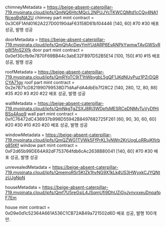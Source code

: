 chimneyMetadata = https://beige-absent-caterpillar-719.mypinata.cloud/ipfs/QmNQ6HtcMQcL2NPUJYcTKWCQMtd1cCQy4NA1NceqBgNA2U
chimney part mint contract = 0x3C6F1Afd0162A227D00190daF63158D61b104446
[140, 60] #70 #30
배포 성공, 발행 성공

doorMetadata = https://beige-absent-caterpillar-719.mypinata.cloud/ipfs/QmQhAcDevYmYUdARP6EvANPkYwmwTAvGWSvRgW5fnS2Xfk
door part mint contract = 0x0ef30cfb9e7870F69BB44c3abE32FB97D52B5E14
[100, 150] #10 #15
배포 성공, 발행 성공

roofMetadata = https://beige-absent-caterpillar-719.mypinata.cloud/ipfs/QmRYoTC9jT1hWbygbL5gQF1JKdNUvPuz1PZrDQRCYA71gy
roof part mint contract = 0x2e7B71cD821990799538D71dAaFdA4dbEb7f28C2
[140, 280, 12, 80, 88] #35 #20 #3 #20 #22
배포 성공, 발행 성공

wallMetadata = https://beige-absent-caterpillar-719.mypinata.cloud/ipfs/QmNkgTgZSXJ8Rj3WDpfsMESRCeDNMvTuVyDfHiBSs4Asp9
wall part mint contract = 0xfC76472dC436937b998D55942B8497682725F261
[60, 90, 30, 60, 60] #20 #30 #10 #20 #20
배포 성공, 발행 성공

windowMetadata = https://beige-absent-caterpillar-719.mypinata.cloud/ipfs/QmQZWG1TVWk5FfPrKL1vNWn2KrUogLoRRujKfirbg85tKf
window part mint contract = 0xF2d65b99DE64A92dF753764fdb6cAc2638B80041
[140, 60] #70 #30
배포 성공, 발행 성공

unrevealedMetadata = https://beige-absent-caterpillar-719.mypinata.cloud/ipfs/QmemoRSr5KtZk1hvNG9X1kLk4US3HWyxkCJYQNtzUJgNpN

houseMetadata = https://beige-absent-caterpillar-719.mypinata.cloud/ipfs/Qmf7U5reGsiL4JSqmUfi9DhUZiGyJvnvxxeuDnpafpF7Em

house mint contract = 0xD9e0d1c52364A661A536C1CB72AB49a721502d6D
배포 성공, 발행 100개만.

<!-- [contracts] -->
